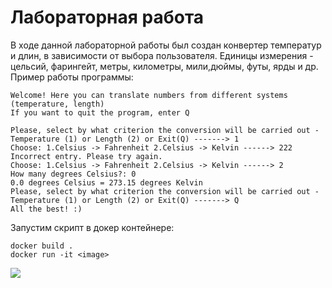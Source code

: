 # Лабораторная работа
В ходе данной лабораторной работы был создан конвертер температур и длин, в зависимости от выбора пользователя.
Единицы измерения - цельсий, фарингейт, метры, километры, мили,дюймы, футы, ярды и др.
Пример работы программы:
```
Welcome! Here you can translate numbers from different systems (temperature, length)
If you want to quit the program, enter Q

Please, select by what criterion the conversion will be carried out - 
Temperature (1) or Length (2) or Exit(Q) -------> 1
Choose: 1.Celsius -> Fahrenheit 2.Celsius -> Kelvin ------> 222
Incorrect entry. Please try again.
Choose: 1.Celsius -> Fahrenheit 2.Celsius -> Kelvin ------> 2
How many degrees Celsius?: 0 
0.0 degrees Celsius = 273.15 degrees Kelvin
Please, select by what criterion the conversion will be carried out - 
Temperature (1) or Length (2) or Exit(Q) -------> Q
All the best! :)
```
Запустим скрипт в докер контейнере:

```docker build .```  
```docker run -it <image> ```  

![](https://raw.githubusercontent.com/Valkiriya228/SoftwareEngLabFirst/master/docker.png "")  